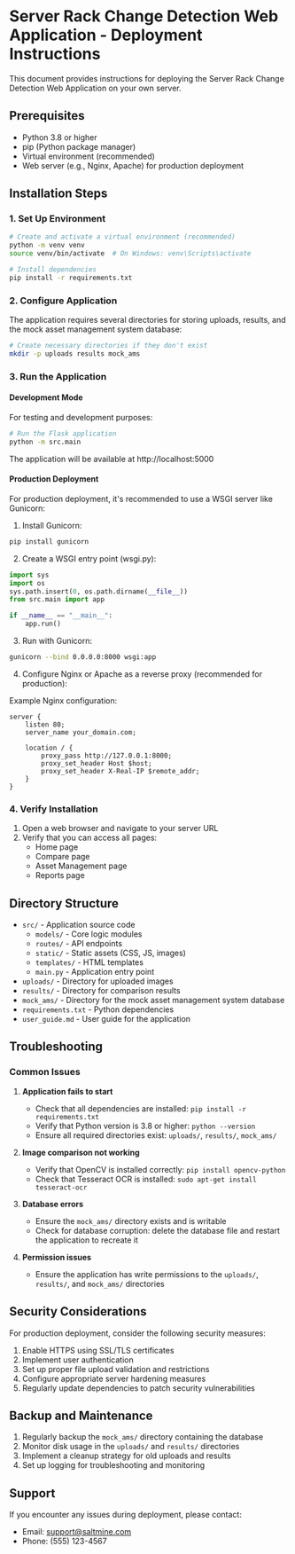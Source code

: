 # Server Rack Change Detection Web Application - Deployment Instructions

This document provides instructions for deploying the Server Rack Change Detection Web Application on your own server.

## Prerequisites

- Python 3.8 or higher
- pip (Python package manager)
- Virtual environment (recommended)
- Web server (e.g., Nginx, Apache) for production deployment

## Installation Steps

### 1. Set Up Environment

```bash
# Create and activate a virtual environment (recommended)
python -m venv venv
source venv/bin/activate  # On Windows: venv\Scripts\activate

# Install dependencies
pip install -r requirements.txt
```

### 2. Configure Application

The application requires several directories for storing uploads, results, and the mock asset management system database:

```bash
# Create necessary directories if they don't exist
mkdir -p uploads results mock_ams
```

### 3. Run the Application

#### Development Mode

For testing and development purposes:

```bash
# Run the Flask application
python -m src.main
```

The application will be available at http://localhost:5000

#### Production Deployment

For production deployment, it's recommended to use a WSGI server like Gunicorn:

1. Install Gunicorn:
```bash
pip install gunicorn
```

2. Create a WSGI entry point (wsgi.py):
```python
import sys
import os
sys.path.insert(0, os.path.dirname(__file__))
from src.main import app

if __name__ == "__main__":
    app.run()
```

3. Run with Gunicorn:
```bash
gunicorn --bind 0.0.0.0:8000 wsgi:app
```

4. Configure Nginx or Apache as a reverse proxy (recommended for production):

Example Nginx configuration:
```
server {
    listen 80;
    server_name your_domain.com;

    location / {
        proxy_pass http://127.0.0.1:8000;
        proxy_set_header Host $host;
        proxy_set_header X-Real-IP $remote_addr;
    }
}
```

### 4. Verify Installation

1. Open a web browser and navigate to your server URL
2. Verify that you can access all pages:
   - Home page
   - Compare page
   - Asset Management page
   - Reports page

## Directory Structure

- `src/` - Application source code
  - `models/` - Core logic modules
  - `routes/` - API endpoints
  - `static/` - Static assets (CSS, JS, images)
  - `templates/` - HTML templates
  - `main.py` - Application entry point
- `uploads/` - Directory for uploaded images
- `results/` - Directory for comparison results
- `mock_ams/` - Directory for the mock asset management system database
- `requirements.txt` - Python dependencies
- `user_guide.md` - User guide for the application

## Troubleshooting

### Common Issues

1. **Application fails to start**
   - Check that all dependencies are installed: `pip install -r requirements.txt`
   - Verify that Python version is 3.8 or higher: `python --version`
   - Ensure all required directories exist: `uploads/`, `results/`, `mock_ams/`

2. **Image comparison not working**
   - Verify that OpenCV is installed correctly: `pip install opencv-python`
   - Check that Tesseract OCR is installed: `sudo apt-get install tesseract-ocr`

3. **Database errors**
   - Ensure the `mock_ams/` directory exists and is writable
   - Check for database corruption: delete the database file and restart the application to recreate it

4. **Permission issues**
   - Ensure the application has write permissions to the `uploads/`, `results/`, and `mock_ams/` directories

## Security Considerations

For production deployment, consider the following security measures:

1. Enable HTTPS using SSL/TLS certificates
2. Implement user authentication
3. Set up proper file upload validation and restrictions
4. Configure appropriate server hardening measures
5. Regularly update dependencies to patch security vulnerabilities

## Backup and Maintenance

1. Regularly backup the `mock_ams/` directory containing the database
2. Monitor disk usage in the `uploads/` and `results/` directories
3. Implement a cleanup strategy for old uploads and results
4. Set up logging for troubleshooting and monitoring

## Support

If you encounter any issues during deployment, please contact:
- Email: support@saltmine.com
- Phone: (555) 123-4567
